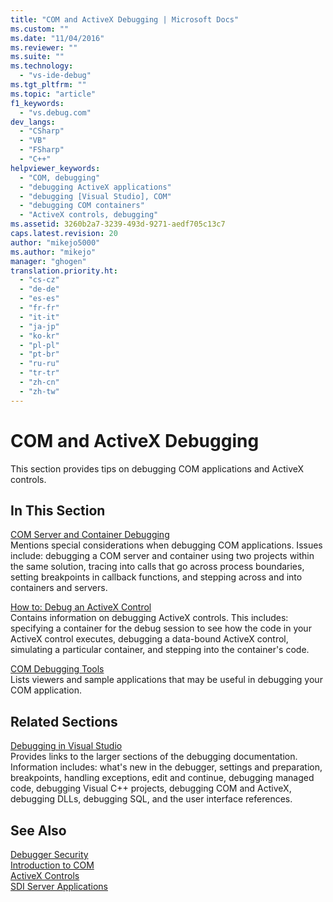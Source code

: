```yaml
---
title: "COM and ActiveX Debugging | Microsoft Docs"
ms.custom: ""
ms.date: "11/04/2016"
ms.reviewer: ""
ms.suite: ""
ms.technology: 
  - "vs-ide-debug"
ms.tgt_pltfrm: ""
ms.topic: "article"
f1_keywords: 
  - "vs.debug.com"
dev_langs: 
  - "CSharp"
  - "VB"
  - "FSharp"
  - "C++"
helpviewer_keywords: 
  - "COM, debugging"
  - "debugging ActiveX applications"
  - "debugging [Visual Studio], COM"
  - "debugging COM containers"
  - "ActiveX controls, debugging"
ms.assetid: 3260b2a7-3239-493d-9271-aedf705c13c7
caps.latest.revision: 20
author: "mikejo5000"
ms.author: "mikejo"
manager: "ghogen"
translation.priority.ht: 
  - "cs-cz"
  - "de-de"
  - "es-es"
  - "fr-fr"
  - "it-it"
  - "ja-jp"
  - "ko-kr"
  - "pl-pl"
  - "pt-br"
  - "ru-ru"
  - "tr-tr"
  - "zh-cn"
  - "zh-tw"
---
```

# COM and ActiveX Debugging
This section provides tips on debugging COM applications and ActiveX controls.  
  
## In This Section  
 [COM Server and Container Debugging](../debugger/com-server-and-container-debugging.md)  
 Mentions special considerations when debugging COM applications. Issues include: debugging a COM server and container using two projects within the same solution, tracing into calls that go across process boundaries, setting breakpoints in callback functions, and stepping across and into containers and servers.  
  
 [How to: Debug an ActiveX Control](../debugger/how-to-debug-an-activex-control.md)  
 Contains information on debugging ActiveX controls. This includes: specifying a container for the debug session to see how the code in your ActiveX control executes, debugging a data-bound ActiveX control, simulating a particular container, and stepping into the container's code.  
  
 [COM Debugging Tools](../debugger/com-debugging-tools.md)  
 Lists viewers and sample applications that may be useful in debugging your COM application.  
  
## Related Sections  
 [Debugging in Visual Studio](../debugger/debugging-in-visual-studio.md)  
 Provides links to the larger sections of the debugging documentation. Information includes: what's new in the debugger, settings and preparation, breakpoints, handling exceptions, edit and continue, debugging managed code, debugging Visual C++ projects, debugging COM and ActiveX, debugging DLLs, debugging SQL, and the user interface references.  
  
## See Also  
 [Debugger Security](../debugger/debugger-security.md)   
 [Introduction to COM](/cpp/atl/introduction-to-com)   
 [ActiveX Controls](/cpp/mfc/activex-controls)   
 [SDI Server Applications](../debugger/sdi-server-applications.md)